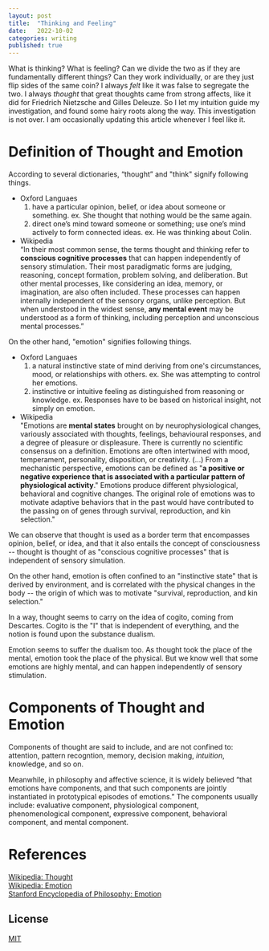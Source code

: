 ```yaml
---
layout: post
title:  "Thinking and Feeling"
date:   2022-10-02
categories: writing
published: true
---
```


What is thinking? What is feeling? Can we divide the two as if they are fundamentally different things? Can they work individually, or are they just flip sides of the same coin? I always _felt_ like it was false to segregate the two. I always _thought_ that great thoughts came from strong affects, like it did for Friedrich Nietzsche and Gilles Deleuze. So I let my intuition guide my investigation, and found some hairy roots along the way. This investigation is not over. I am occasionally updating this article whenever I feel like it.

# Definition of Thought and Emotion

According to several dictionaries, “thought” and "think" signify following things.
* Oxford Languaes
    1. have a particular opinion, belief, or idea about someone or something.
        ex. She thought that nothing would be the same again.   
    2. direct one’s mind toward someone or something; use one’s mind actively to form connected ideas.
        ex. He was thinking about Colin.
* Wikipedia
    <br>“In their most common sense, the terms thought and thinking refer to **conscious cognitive processes** that can happen independently of sensory stimulation. Their most paradigmatic forms are judging, reasoning, concept formation, problem solving, and deliberation. But other mental processes, like considering an idea, memory, or imagination, are also often included. These processes can happen internally independent of the sensory organs, unlike perception. But when understood in the widest sense, **any mental event** may be understood as a form of thinking, including perception and unconscious mental processes.”

On the other hand, "emotion" signifies following things.
* Oxford Languaes
    1. a natural instinctive state of mind deriving from one's circumstances, mood, or relationships with others.
        ex. She was attempting to control her emotions.
    2. instinctive or intuitive feeling as distinguished from reasoning or knowledge.
        ex. Responses have to be based on historical insight, not simply on emotion.
* Wikipedia
    <br>"Emotions are **mental states** brought on by neurophysiological changes, variously associated with thoughts, feelings, behavioural responses, and a degree of pleasure or displeasure. There is currently no scientific consensus on a definition. Emotions are often intertwined with mood, temperament, personality, disposition, or creativity. (...) From a mechanistic perspective, emotions can be defined as "**a positive or negative experience that is associated with a particular pattern of physiological activity**." Emotions produce different physiological, behavioral and cognitive changes. The original role of emotions was to motivate adaptive behaviors that in the past would have contributed to the passing on of genes through survival, reproduction, and kin selection."

We can observe that thought is used as a border term that encompasses opinion, belief, or idea, and that it also entails the concept of consciousness -- thought is thought of as "conscious cognitive processes" that is independent of sensory simulation. 

On the other hand, emotion is often confined to an "instinctive state" that is derived by environment, and is correlated with the physical changes in the body -- the origin of which was to motivate "survival, reproduction, and kin selection."

In a way, thought seems to carry on the idea of cogito, coming from Descartes. Cogito is the "I" that is independent of everything, and the notion is found upon the substance dualism. 

Emotion seems to suffer the dualism too. As thought took the place of the mental, emotion took the place of the physical. But we know well that some emotions are highly mental, and can happen independently of sensory stimulation.

# Components of Thought and Emotion

Components of thought are said to include, and are not confined to: attention, pattern recogntion, memory, decision making, _intuition_, knowledge, and so on.

Meanwhile, in philosophy and affective science, it is widely believed “that emotions have components, and that such components are jointly instantiated in prototypical episodes of emotions.” The components usually include: evaluative component, physiological component, phenomenological component, expressive component, behavioral component, and mental component.

# References
[Wikipedia: Thought](https://en.wikipedia.org/wiki/Thought)
<br>[Wikipedia: Emotion](https://en.wikipedia.org/wiki/Emotion)
<br>[Stanford Encyclopedia of Philosophy: Emotion](https://plato.stanford.edu/entries/emotion/)

<!-- %enddocs -->

## License

[MIT](./LICENSE)

